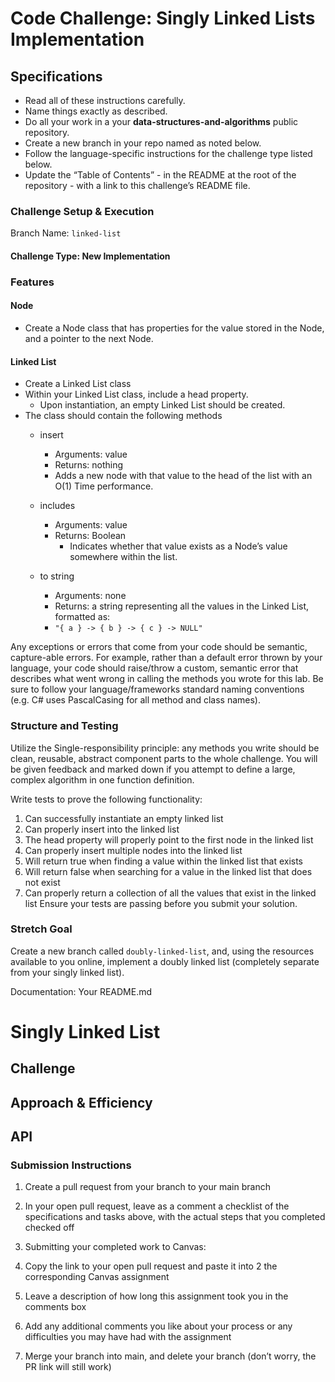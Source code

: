 # Code Challenge: Singly Linked Lists Implementation

## Specifications

- Read all of these instructions carefully.
- Name things exactly as described.
- Do all your work in a your **data-structures-and-algorithms** public repository.
- Create a new branch in your repo named as noted below.
- Follow the language-specific instructions for the challenge type listed below.
- Update the “Table of Contents” - in the README at the root of the repository - with a link to this challenge’s README file.

### Challenge Setup & Execution

Branch Name: `linked-list`

#### Challenge Type: New Implementation

### Features

#### Node

- Create a Node class that has properties for the value stored in the Node, and a pointer to the next Node.

#### Linked List

- Create a Linked List class
- Within your Linked List class, include a head property.
    - Upon instantiation, an empty Linked List should be created.
- The class should contain the following methods
    - insert
        - Arguments: value
        - Returns: nothing
        - Adds a new node with that value to the head of the list with an O(1) Time performance.

    - includes
        - Arguments: value
        - Returns: Boolean
            - Indicates whether that value exists as a Node’s value somewhere within the list.

    - to string
        - Arguments: none
        - Returns: a string representing all the values in the Linked List, formatted as:
        - `"{ a } -> { b } -> { c } -> NULL"`

Any exceptions or errors that come from your code should be semantic, capture-able errors. For example, rather than a default error thrown by your language, your code should raise/throw a custom, semantic error that describes what went wrong in calling the methods you wrote for this lab.
Be sure to follow your language/frameworks standard naming conventions (e.g. C# uses PascalCasing for all method and class names).

### Structure and Testing

Utilize the Single-responsibility principle: any methods you write should be clean, reusable, abstract component parts to the whole challenge. You will be given feedback and marked down if you attempt to define a large, complex algorithm in one function definition.

Write tests to prove the following functionality:

1. Can successfully instantiate an empty linked list
2. Can properly insert into the linked list
3. The head property will properly point to the first node in the linked list
4. Can properly insert multiple nodes into the linked list
5. Will return true when finding a value within the linked list that exists
6. Will return false when searching for a value in the linked list that does not exist
7. Can properly return a collection of all the values that exist in the linked list
Ensure your tests are passing before you submit your solution.

### Stretch Goal

Create a new branch called `doubly-linked-list`, and, using the resources available to you online, implement a doubly linked list (completely separate from your singly linked list).

Documentation: Your README.md
# Singly Linked List
<!-- Short summary or background information -->

## Challenge
<!-- Description of the challenge -->

## Approach & Efficiency
<!-- What approach did you take? Why? What is the Big O space/time for this approach? -->

## API
<!-- Description of each method publicly available to your Linked List -->


### Submission Instructions

1. Create a pull request from your branch to your main branch
2. In your open pull request, leave as a comment a checklist of the specifications and tasks above, with the actual steps that you completed checked off
3. Submitting your completed work to Canvas:
  1. Copy the link to your open pull request and paste it into 2 the corresponding Canvas assignment

  2. Leave a description of how long this assignment took you in the comments box
  3. Add any additional comments you like about your process or any difficulties you may have had with the assignment
4. Merge your branch into main, and delete your branch (don’t worry, the PR link will still work)
